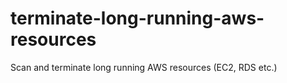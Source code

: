 # terminate-long-running-aws-resources
Scan and terminate long running AWS resources (EC2, RDS etc.)
